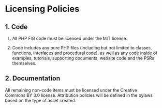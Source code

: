 Licensing Policies
==================

## 1. Code

1. All PHP FIG code must be licensed under the MIT license.

2. Code includes any pure PHP files (including but not limited to classes,
   functions, interfaces and procedural code), as well as any code inside of
   examples, tutorials, supporting documents, website code and the PSRs themselves.

## 2. Documentation

All remaining non-code items must be licensed under the Creative Commons BY 3.0
license. Attribution policies will be defined in the bylaws based on the type
of asset created.
